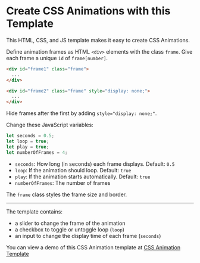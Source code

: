 # Create CSS Animations with this Template

This HTML, CSS, and JS template makes it easy to create CSS Animations.

Define animation frames as HTML `<div>` elements with the class `frame`. Give each frame a unique `id` of `frame[number]`.

```html
<div id="frame1" class="frame">
  ...
</div>

<div id="frame2" class="frame" style="display: none;">
  ...
</div>
```

Hide frames after the first by adding `style="display: none;"`.

Change these JavaScript variables:

```js
let seconds = 0.5; 
let loop = true;
let play = true;  
let numberOfFrames = 4;
```

- `seconds`: How long (in seconds) each frame displays. Default: `0.5`  
- `loop`: If the animation should loop. Default: `true`
- `play`: If the animation starts automatically. Default: `true`   
- `numberOfFrames`: The number of frames

The `frame` class styles the frame size and border.

---

The template contains:
- a slider to change the frame of the animation
- a checkbox to toggle or untoggle loop (`loop`)
- an input to change the display time of each frame (`seconds`)

You can view a demo of this CSS Animation template at [CSS Animation Template](https://vulcanwm.github.io/css-animation/)
